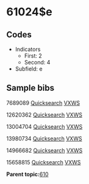 # 61024$e

## Codes

-   Indicators
    -   First: 2
    -   Second: 4
-   Subfield: e

## Sample bibs

7689089 [Quicksearch](https://search.library.yale.edu/catalog/7689089) [VXWS](http://prodorbis.library.yale.edu:7014/vxws/GetHoldingsService?bibId=7689089)

12620362 [Quicksearch](https://search.library.yale.edu/catalog/12620362) [VXWS](http://prodorbis.library.yale.edu:7014/vxws/GetHoldingsService?bibId=12620362)

13004704 [Quicksearch](https://search.library.yale.edu/catalog/13004704) [VXWS](http://prodorbis.library.yale.edu:7014/vxws/GetHoldingsService?bibId=13004704)

13980734 [Quicksearch](https://search.library.yale.edu/catalog/13980734) [VXWS](http://prodorbis.library.yale.edu:7014/vxws/GetHoldingsService?bibId=13980734)

14966682 [Quicksearch](https://search.library.yale.edu/catalog/14966682) [VXWS](http://prodorbis.library.yale.edu:7014/vxws/GetHoldingsService?bibId=14966682)

15658815 [Quicksearch](https://search.library.yale.edu/catalog/15658815) [VXWS](http://prodorbis.library.yale.edu:7014/vxws/GetHoldingsService?bibId=15658815)

**Parent topic:**[610](../../tags/610/610.md)

